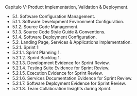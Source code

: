 Capítulo V: Product Implementation, Validation & Deployment.
- 5.1. Software Configuration Management.
- 5.1.1. Software Development Environment Configuration.
- 5.1.2. Source Code Management.
- 5.1.3. Source Code Style Guide & Conventions.
- 5.1.4. Software Deployment Configuration.
- 5.2. Landing Page, Services & Applications Implementation.
- 5.2.1. Sprint 1
- 5.2.1.1. Sprint Planning 1.
- 5.2.1.2. Sprint Backlog 1.
- 5.2.1.3. Development Evidence for Sprint Review.
- 5.2.1.4. Testing Suite Evidence for Sprint Review.
- 5.2.1.5. Execution Evidence for Sprint Review.
- 5.2.1.6. Services Documentation Evidence for Sprint Review.
- 5.2.1.7. Software Deployment Evidence for Sprint Review.
- 5.2.1.8. Team Collaboration Insights during Sprint.
